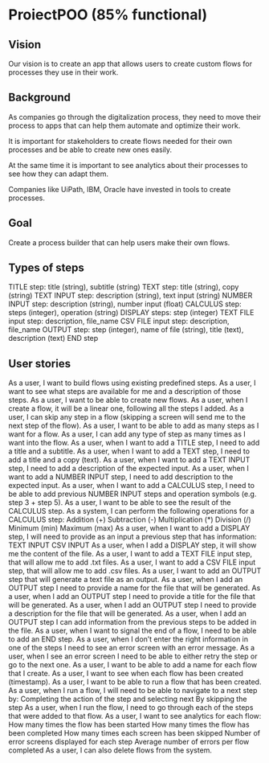 # ProiectPOO (85% functional)

## Vision
Our vision is to create an app that allows users to create custom flows for processes they use in their work.

## Background
As companies go through the digitalization process, they need to move their process to apps that can help them automate and optimize their work. 

It is important for stakeholders to create flows needed for their own processes and be able to create new ones easily. 

At the same time it is important to see analytics about their processes to see how they can adapt them.

Companies like UiPath, IBM, Oracle have invested in tools to create processes.

## Goal
Create a process builder that can help users make their own flows.

## Types of steps
TITLE step: title (string), subtitle (string)
TEXT step: title (string), copy (string)
TEXT INPUT step: description (string), text input (string)
NUMBER INPUT step: description (string), number input (float)
CALCULUS step: steps (integer), operation (string)
DISPLAY steps: step (integer)
TEXT FILE input step: description, file_name 
CSV FILE input step: description, file_name
OUTPUT step: step (integer), name of file (string), title (text), description (text)
END step

## User stories
As a user, I want to build flows using existing predefined steps.
As a user, I want to see what steps are available for me and a description of those steps.
As a user, I want to be able to create new flows.
As a user, when I create a flow, it will be a linear one, following all the steps I added.
As a user, I can skip any step in a flow (skipping a screen will send me to the next step of the flow).
As a user, I want to be able to add as many steps as I want for a flow.
As a user, I can add any type of step as many times as I want into the flow.
As a user, when I want to add a TITLE step, I need to add a title and a subtitle.
As a user, when I want to add a TEXT step, I need to add a title and a copy (text).
As a user, when I want to add a TEXT INPUT step, I need to add a description of the expected input.
As a user, when I want to add a NUMBER INPUT step, I need to add description to the expected input.
As a user, when I want to add a CALCULUS step, I need to be able to add previous NUMBER INPUT steps and operation symbols (e.g. step 3 + step 5).
As a user, I want to be able to see the result of the CALCULUS step.
As a system, I can perform the following operations for a CALCULUS step:
Addition (+)
Subtraction (-)
Multiplication (*)
Division (/)
Minimum (min)
Maximum (max)
As a user, when I want to add a DISPLAY step, I will need to provide as an input a previous step that has information:
TEXT INPUT
CSV INPUT
As a user, when I add a DISPLAY step, it will show me the content of the file.
As a user, I want to add a TEXT FILE input step, that will allow me to add .txt files.
As a user, I want to add a CSV FILE input step, that will allow me to add .csv files.
As a user, I want to add an OUTPUT step that will generate a text file as an output.
As a user, when I add an OUTPUT step I need to provide a name for the file that will be generated.
As a user, when I add an OUTPUT step I need to provide a title for the file that will be generated.
As a user, when I add an OUTPUT step I need to provide a description for the file that will be generated.
As a user, when I add an OUTPUT step I can add information from the previous steps to be added in the file.
As a user, when I want to signal the end of a flow, I need to be able to add an END step.
As a user, when I don’t enter the right information in one of the steps I need to see an error screen with an error message.
As a user, when I see an error screen I need to be able to either retry the step or go to the next one.
As a user, I want to be able to add a name for each flow that I create.
As a user, I want to see when each flow has been created (timestamp).
As a user, I want to be able to run a flow that has been created.
As a user, when I run a flow, I will need to be able to navigate to a next step by:
Completing the action of the step and selecting next
By skipping the step
As a user, when I run the flow, I need to go through each of the steps that were added to that flow.
As a user, I want to see analytics for each flow:
How many times the flow has been started
How many times the flow has been completed
How many times each screen has been skipped
Number of error screens displayed for each step
Average number of errors per flow completed
As a user, I can also delete flows from the system.
